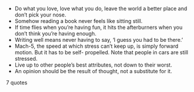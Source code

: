  - Do what you love, love what you do, leave the world a better place and don’t pick your nose.
 - Somehow reading a book never feels like sitting still.
 - If time flies when you’re having fun, it hits the afterburners when you don’t think you’re having enough.
 - Writing well means never having to say, ‘I guess you had to be there.’
 - Mach-5, the speed at which stress can’t keep up, is simply forward motion. But it has to be self- propelled. Note that people in cars are still stressed.
 - Live up to other people’s best attributes, not down to their worst.
 - An opinion should be the result of thought, not a substitute for it.

7 quotes